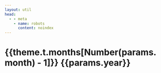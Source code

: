 ```yaml
---
layout: util
head:
  - - meta
    - name: robots
      content: noindex
---
```


<script setup>
import MonthPostsList from 'vitepress-sls-blog-tmpl/MonthPostsList.vue'
import { useData } from 'vitepress'
import { inject } from 'vue'

const { theme, params, localeIndex } = useData()
const posts = inject('posts')
</script>

# {{theme.t.months[Number(params.month) - 1]}} {{params.year}}

<MonthPostsList
  :allPosts="posts[localeIndex]"
  :year="params.year"
  :month="params.month"
/>
